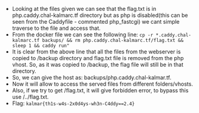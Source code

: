 

+ Looking at the files given we can see that the flag.txt is in php.caddy.chal-kalmarc.tf directory but as php is disabled(this can be seen from the Caddyfile - commented php_fastcgi) we cant simple traverse to the file and access that. 
+ From the docker file we can see the following line:
`cp -r *.caddy.chal-kalmarc.tf backups/ && rm php.caddy.chal-kalmarc.tf/flag.txt && sleep 1 && caddy run"`
+ It is clear from the above line that all the files from the webserver is copied to /backup directory and flag.txt file is removed from the php vhost. So, as it was copied to /backup, the flag file will still be in that directory. 
+ So, we can give the host as: backups/php.caddy.chal-kalmar.tf.
+ Now it will allow to access the served files from different folders/vhosts.
+ Also, if we try to get /flag.txt, it will give forbidden error, to bypass this use /../flag.txt.
+ Flag: `kalmar{th1s-w4s-2x0d4ys-wh3n-C4ddy==2.4}`
